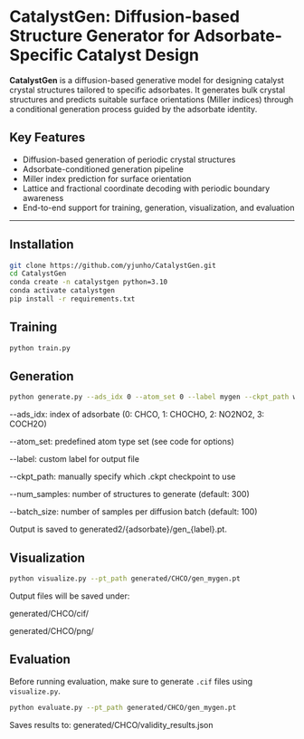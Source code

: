 # CatalystGen: Diffusion-based Structure Generator for Adsorbate-Specific Catalyst Design

**CatalystGen** is a diffusion-based generative model for designing catalyst crystal structures tailored to specific adsorbates. It generates bulk crystal structures and predicts suitable surface orientations (Miller indices) through a conditional generation process guided by the adsorbate identity.

## Key Features

- Diffusion-based generation of periodic crystal structures  
- Adsorbate-conditioned generation pipeline  
- Miller index prediction for surface orientation  
- Lattice and fractional coordinate decoding with periodic boundary awareness  
- End-to-end support for training, generation, visualization, and evaluation
---

## Installation

```bash
git clone https://github.com/yjunho/CatalystGen.git
cd CatalystGen
conda create -n catalystgen python=3.10
conda activate catalystgen
pip install -r requirements.txt
```

## Training
```bash
python train.py
```

## Generation
```bash
python generate.py --ads_idx 0 --atom_set 0 --label mygen --ckpt_path weights/all_ads/epoch=16-step=2839.ckpt --num_samples 100 --batch_size 100
```
--ads_idx: index of adsorbate (0: CHCO, 1: CHOCHO, 2: NO2NO2, 3: COCH2O)

--atom_set: predefined atom type set (see code for options)

--label: custom label for output file

--ckpt_path: manually specify which .ckpt checkpoint to use

--num_samples: number of structures to generate (default: 300)

--batch_size: number of samples per diffusion batch (default: 100)

Output is saved to generated2/{adsorbate}/gen_{label}.pt.

## Visualization
```bash
python visualize.py --pt_path generated/CHCO/gen_mygen.pt
```
Output files will be saved under:

generated/CHCO/cif/

generated/CHCO/png/


## Evaluation
Before running evaluation, make sure to generate `.cif` files using `visualize.py`.

```bash
python evaluate.py --pt_path generated/CHCO/gen_mygen.pt
```
Saves results to: generated/CHCO/validity_results.json


